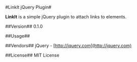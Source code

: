 #LinkIt jQuery Plugin#

**LinkIt** is a simple jQuery plugin to attach links to elements.

##Version##
0.1.0

##Usage##

##Vendors##
jQuery - [http://jquery.com](http://jquery.com)

##License##
MIT License